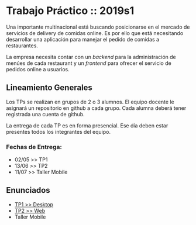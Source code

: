 # Trabajo Práctico :: 2019s1

Una importante multinacional está buscando posicionarse en el mercado de servicios de delivery de comidas online.
Es por ello que está necesitando desarrollar una aplicación para manejar el pedido de comidas a restaurantes.

La empresa necesita contar con un _backend_ para la administración
de menúes de cada restaurant y un _frontend_ para ofrecer el servicio de pedidos online a usuarios.

## Lineamiento Generales

Los TPs se realizan en grupos de 2 o 3 alumnos. El equipo docente le asignará un repositorio
en github a cada grupo. Cada alumna deberá tener registrada una cuenta de github.

La entrega de cada TP es en forma presencial. Ese día deben estar presentes todos los integrantes del equipo.

### Fechas de Entrega:

* 02/05 >> TP1
* 13/06 >> TP2
* 11/07 >> Taller Mobile

## Enunciados

* [TP1 >> Desktop](TP1-Desktop.md)
* [TP2 >> Web](TP2-Web.md)
* Taller Mobile
